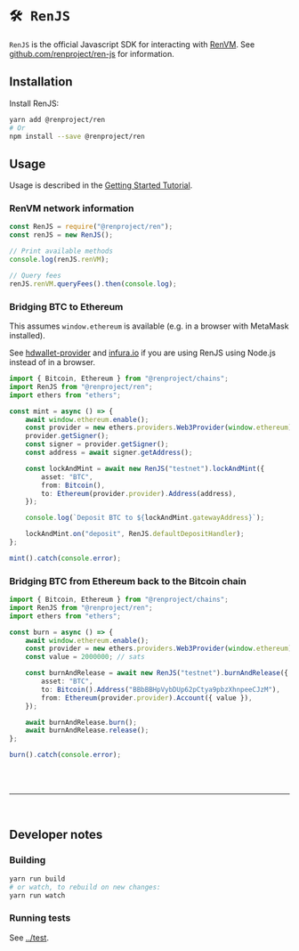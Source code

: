 # `🛠️ RenJS`

`RenJS` is the official Javascript SDK for interacting with [RenVM](https://renproject.io). See [github.com/renproject/ren-js](https://github.com/renproject/ren-js) for information.

## Installation

Install RenJS:

```sh
yarn add @renproject/ren
# Or
npm install --save @renproject/ren
```

## Usage

Usage is described in the [Getting Started Tutorial](https://docs.renproject.io/developers/tutorial/getting-started).

### RenVM network information

```ts
const RenJS = require("@renproject/ren");
const renJS = new RenJS();

// Print available methods
console.log(renJS.renVM);

// Query fees
renJS.renVM.queryFees().then(console.log);
```

### Bridging BTC to Ethereum

This assumes `window.ethereum` is available (e.g. in a browser with MetaMask installed).

See [hdwallet-provider](https://github.com/trufflesuite/truffle/tree/develop/packages/hdwallet-provider) and [infura.io](https://infura.io) if you are using RenJS using Node.js instead of in a browser.

```typescript
import { Bitcoin, Ethereum } from "@renproject/chains";
import RenJS from "@renproject/ren";
import ethers from "ethers";

const mint = async () => {
    await window.ethereum.enable();
    const provider = new ethers.providers.Web3Provider(window.ethereum);
    provider.getSigner();
    const signer = provider.getSigner();
    const address = await signer.getAddress();

    const lockAndMint = await new RenJS("testnet").lockAndMint({
        asset: "BTC",
        from: Bitcoin(),
        to: Ethereum(provider.provider).Address(address),
    });

    console.log(`Deposit BTC to ${lockAndMint.gatewayAddress}`);

    lockAndMint.on("deposit", RenJS.defaultDepositHandler);
};

mint().catch(console.error);
```

### Bridging BTC from Ethereum back to the Bitcoin chain

```typescript
import { Bitcoin, Ethereum } from "@renproject/chains";
import RenJS from "@renproject/ren";
import ethers from "ethers";

const burn = async () => {
    await window.ethereum.enable();
    const provider = new ethers.providers.Web3Provider(window.ethereum);
    const value = 2000000; // sats

    const burnAndRelease = await new RenJS("testnet").burnAndRelease({
        asset: "BTC",
        to: Bitcoin().Address("BBbBBHpVybDUp62pCtya9pbzXhnpeeCJzM"),
        from: Ethereum(provider.provider).Account({ value }),
    });

    await burnAndRelease.burn();
    await burnAndRelease.release();
};

burn().catch(console.error);
```

<br />
<br />
<hr />
<br />

## Developer notes

### Building

```sh
yarn run build
# or watch, to rebuild on new changes:
yarn run watch
```

### Running tests

See [../test](../test).
